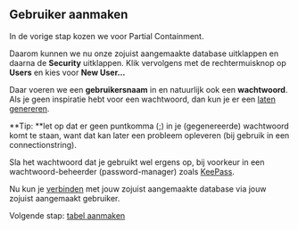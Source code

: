 ## Gebruiker aanmaken
In de vorige stap kozen we voor Partial Containment.

Daarom kunnen we nu onze zojuist aangemaakte database uitklappen en daarna de **Security** uitklappen.
Klik vervolgens met de rechtermuisknop op **Users** en kies voor **New User...**

Daar voeren we een **gebruikersnaam** in en natuurlijk ook een **wachtwoord**.
Als je geen inspiratie hebt voor een wachtwoord, dan kun je er een [laten genereren](https://www.strongpasswordgenerator.org/).

**Tip: **let op dat er geen puntkomma (;) in je (gegenereerde) wachtwoord komt te staan, want dat kan later een probleem opleveren (bij gebruik in een connectionstring).

Sla het wachtwoord dat je gebruikt wel ergens op, bij voorkeur in een wachtwoord-beheerder (password-manager) zoals [KeePass](https://keepass.info/).

Nu kun je [verbinden](0-inloggen_op_aerver.md) met jouw zojuist aangemaakte database via jouw zojuist aangemaakt gebruiker.

Volgende stap: [tabel aanmaken](3-tabel-aanmaken.md)
